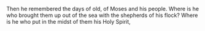 Then he remembered the days of old, of Moses and his people. Where is he who brought them up out of the sea with the shepherds of his flock? Where is he who put in the midst of them his Holy Spirit,
